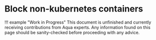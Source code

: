 # Block non-kubernetes containers

!!! example "Work in Progress"
    This document is unfinished and currently receiving contributions from Aqua experts. Any information found on this page should be sanity-checked before proceeding with any advice.
